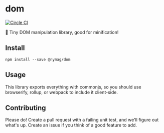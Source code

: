 # dom

[![Circle CI](https://circleci.com/gh/nymag/dom.svg?style=svg)](https://circleci.com/gh/nymag/dom)

🔎 Tiny DOM manipulation library, good for minification!

## Install

```
npm install --save @nymag/dom
```

## Usage

This library exports everything with commonjs, so you should use browserify, rollup, or webpack to include it client-side.

## Contributing

Please do! Create a pull request with a failing unit test, and we'll figure out what's up. Create an issue if you think of a good feature to add.
